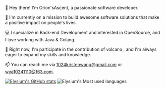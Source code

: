 👋 Hey there! I'm Orion'sAscent, a passionate software developer.

🚀 I'm currently on a mission to build awesome software solutions that make a positive impact on people's lives.

💻 I specialize in Back-end Development and interested in OpenSource, and I love working with Java & Golang.

🌱 Right now, I'm participate in the contribution of volcano , and I'm always eager to expand my skills and knowledge.

📫 You can reach me via 1024kristenwang@gmail.com or wya10241110@163.com.


[![Elysium's GitHub stats](https://github-readme-stats.vercel.app/api?username=elysium-w)](https://github.com/anuraghazra/github-readme-stats)
![Elysium's Most used languages](https://github-readme-stats.vercel.app/api/top-langs/?username=elysium-w&layout=compact&hide_border=true&langs_count=10)
